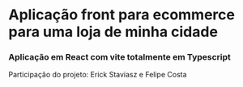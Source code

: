<h1>Aplicação front para ecommerce para uma loja de minha cidade</h1>
<h3>Aplicação em React com vite totalmente em Typescript</h3>
<p>Participação do projeto: Erick Staviasz e Felipe Costa</p>
